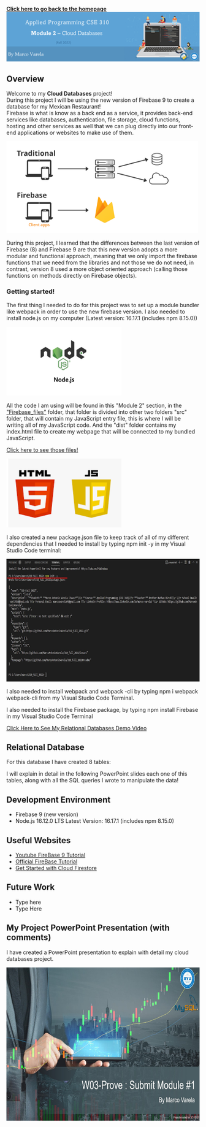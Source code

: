 **[Click here to go back to the homepage](https://github.com/MarcoAntonioVarela/310_fall_2022)**
![Banner Module 1](../Images/Module1_Banner.png) 
## Overview
Welcome to my <b>Cloud Databases</b> project!\
During this project I will be using the new version of Firebase 9 to create a database for my Mexican Restaurant!\
Firebase is what is know as a back end as a service, it provides back-end services like databases, authentication, file storage, cloud functions, hosting and other services as well that we can plug directly into our front-end applications or websites to make use of them.

<img src="../Images/module2_1.png" width="500" height="240" />

During this project, I learned that the differences between the last version of Firebase (8) and Firebase 9 are that this new version adopts a more modular and functional approach, meaning that we only import the firebase functions that we need from the libraries and not those we do not need, in contrast, version 8 used a more object oriented approach (calling those functions on methods directly on Firebase objects).

### Getting started!

The first thing I needed to do for this project was to set up a module bundler like webpack in order to use the new firebase version.
I also needed to install node.js on my computer (Latest version: 16.17.1 (includes npm 8.15.0))

<img src="../Images/module2_2.png" width="300" height="180" />

All the code I am using will be found in this "Module 2" section, in the ["Firebase_files"](https://github.com/MarcoAntonioVarela/310_fall_2022/tree/main/Module%202/Firebase_files) folder, that folder is divided into other two folders "src" folder, that will contain my JavaScript entry file, this is where I will be writing all of my JavaScript code.
And the "dist" folder contains my index.html file to create my webpage that will be connected to my bundled JavaScript. 

[Click here to see those files!](https://github.com/MarcoAntonioVarela/310_fall_2022/tree/main/Module%202/Firebase_files)


<img src="../Images/module2_3.png" width="300" height="180" />

I also created a new package.json file to keep track of all of my different dependencies that I needed to install by typing npm init -y in my Visual Studio Code terminal:

<img src="../Images/module2_4.jpg" width="850" height="320" />

I also needed to install webpack and webpack -cli by typing npm i webpack webpack-cli from my Visual Studio Code Terminal.

I also needed to install the Firebase package, by typing npm install Firebase in my Visual Studio Code Terminal


[Click Here to See My Relational Databases Demo Video](https://youtu.be/)

## Relational Database

For this database I have created 8 tables:


I will explain in detail in the following PowerPoint slides each one of this tables, along with all the SQL queries I wrote to manipulate the data! 


## Development Environment

* Firebase 9 (new version)
* Node.js 16.12.0 LTS Latest Version: 16.17.1 (includes npm 8.15.0)

## Useful Websites


* [Youtube FireBase 9 Tutorial](https://www.youtube.com/watch?v=9zdvmgGsww0&list=PL4cUxeGkcC9jERUGvbudErNCeSZHWUVlb)
* [Official FireBase Tutorial](https://firebase.google.com/docs/firestore)
* [Get Started with Cloud Firestore](https://firebase.google.com/docs/firestore/quickstart)

## Future Work

* Type here
* Type Here
## My Project PowerPoint Presentation (with comments)
I have created a PowerPoint presentation to explain with detail my cloud databases project.
<!-- I will use HTML tags to illustrate my PowerPoint Presentation with Photos -->
<img src="../Images/module1_1.jpg" width="670" height="400" />

